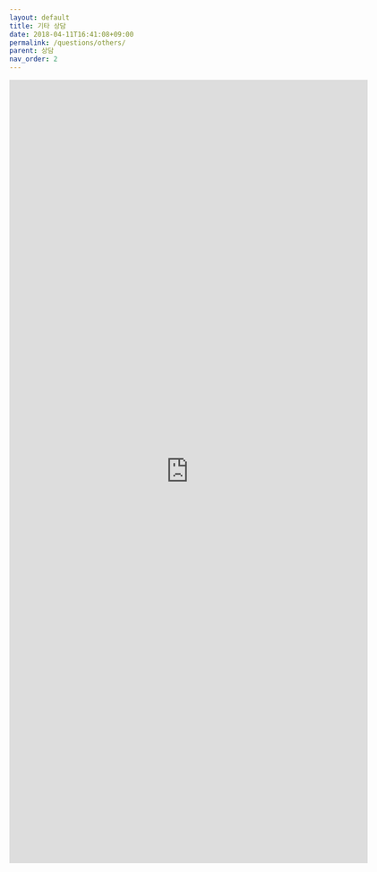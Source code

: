 ```yaml
---
layout: default
title: 기타 상담
date: 2018-04-11T16:41:08+09:00
permalink: /questions/others/
parent: 상담
nav_order: 2
---
```

<iframe src="https://docs.google.com/forms/d/e/1FAIpQLSfnpWDCPBRxLqMGt0mUFNPjLgxkhRSOSRcWD-0G99QKJsTtgQ/viewform?embedded=true" width="640" height="1400" frameborder="0" marginwidth="0" marginheight="0">로드 중...</iframe>